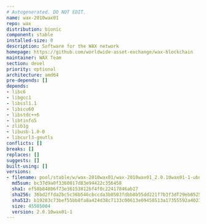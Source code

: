 ```yaml
---
# Autogenerated. DO NOT EDIT.
name: wax-2010wax01
repo: wax
distribution: bionic
component: stable
installed-size: 0
description: Software for the WAX network
homepage: https://github.com/worldwide-asset-exchange/wax-blockchain
maintainer: WAX Team
section: devel
priority: optional
architecture: amd64
pre-depends: []
depends:
- libc6
- libgcc1
- libssl1.1
- libicu60
- libstdc++6
- libtinfo5
- zlib1g
- libusb-1.0-0
- libcurl3-gnutls
conflicts: []
breaks: []
replaces: []
suggests: []
built-using: []
versions:
- filename: pool/stable/w/wax-2010wax01/wax-2010wax01_2.0.10wax01-1-ubuntu-18.04_amd64.deb
  md5sum: bc37d9a0f3360017d83e94422c356458
  sha1: ef58b84806f73e36153812bf4f0c22417846ab17
  sha256: 36bd2ffda2bc5c36b546cbccda3b8503fdbb8b55dd221f7b3f3df29eb052569c
  sha512: b19283c73bef55bb8fa8a424d38c7133c00613e09458513a17355592a4023632b6ea6be8bb65a77fa5e8d8f4592f98514cccacc4a94ff1e848860bb87e55552d
  size: 45585004
  version: 2.0.10wax01-1
---
```

